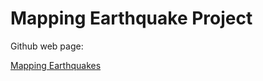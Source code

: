 # Mapping Earthquake Project


Github web page:

<a href="https://teresawehmeier.github.io/mapped_earthquakes/">Mapping Earthquakes</a>

